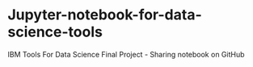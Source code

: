# Jupyter-notebook-for-data-science-tools
IBM Tools For Data Science Final Project - Sharing notebook on GitHub
